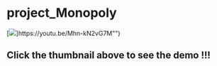 # project_Monopoly


[![]([http://img.youtube.com/vi/n52umGqP_Ec/0.jpg](https://user-images.githubusercontent.com/56266480/206653103-f0dcb806-6305-47bc-8970-612e03f3fa10.png))]https://youtu.be/Mhn-kN2vG7M"")
## Click the thumbnail above to see the demo !!!
